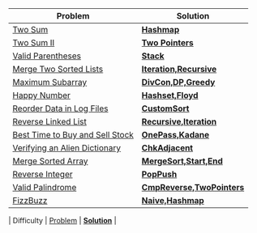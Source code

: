 | Problem | Solution |
| ------------ |  ------------ | 
| [Two Sum](https://leetcode.com/problems/two-sum/) | [**Hashmap**](easy/TwoSum) | 
| [Two Sum II](https://leetcode.com/problems/two-sum-ii-input-array-is-sorted/) | [**Two Pointers**](medium/Two_Sum_II) | 
| [Valid Parentheses](https://leetcode.com/problems/valid-parentheses/) | [**Stack**](easy/Valid_Parentheses) | 
| [Merge Two Sorted Lists](https://leetcode.com/problems/merge-two-sorted-lists/) | [**Iteration,Recursive**](easy/Merge_Two_Sorted_Lists) |  
| [Maximum Subarray](https://leetcode.com/problems/maximum-subarray/) |  [**DivCon,DP,Greedy**](easy/Maximum_subarray) | 
| [Happy Number](https://leetcode.com/problems/happy-number/) | [**Hashset,Floyd**](easy/Happy_number) | 
| [Reorder Data in Log Files](https://leetcode.com/problems/reorder-data-in-log-files/) | [**CustomSort**](easy/Reorder_Data_in_Log_Files) |
| [Reverse Linked List](https://leetcode.com/problems/reverse-linked-list/) | [**Recursive,Iteration**](easy/Reverse_LinkedList) | 
| [Best Time to Buy and Sell Stock](https://leetcode.com/problems/best-time-to-buy-and-sell-stock/) |  [**OnePass,Kadane**](easy/Best_time)|
| [Verifying an Alien Dictionary](https://leetcode.com/problems/verifying-an-alien-dictionary/) | [**ChkAdjacent**](easy/Alien_dictionary) |
| [Merge Sorted Array](https://leetcode.com/problems/merge-sorted-array/) | [**MergeSort,Start,End**](easy/Merge_Sorted_Array) |
| [Reverse Integer](https://leetcode.com/problems/reverse-integer/) | [**PopPush**](easy/Reverse_Integer)| 
| [Valid Palindrome](https://leetcode.com/problems/valid-palindrome/) | [**CmpReverse,TwoPointers**](easy/Valid_Palindrome) |
| [FizzBuzz](https://leetcode.com/problems/fizz-buzz/solution/) | [**Naive,Hashmap**](easy/FizzBuzz) |


| Difficulty | [Problem]() | [**Solution**]() | 